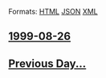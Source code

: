 
Formats: [HTML](1999/08/26/index.html)  [JSON](1999/08/26/index.json)  [XML](1999/08/26/index.xml)  

## [1999-08-26](/news/1999/08/26/index.md)

## [Previous Day...](/news/1999/08/25/index.md)

